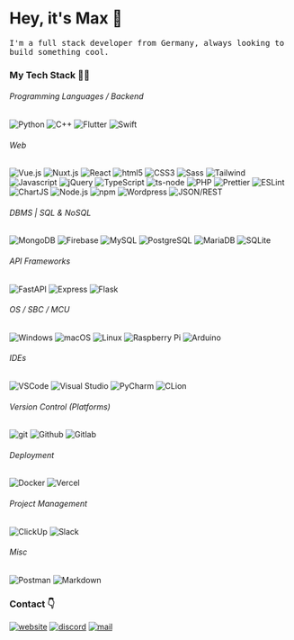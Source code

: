 # Hey, it's Max 👋

<p style="font-family: 'Share Tech Mono', monospace;">
I'm a full stack developer from Germany, always looking to build something cool.
</p>

### My Tech Stack 👨‍💻

###### Programming Languages / Backend

<p>
<img alt="Python" src="https://img.shields.io/badge/-Python-3776AB?style=flat&logo=python&logoColor=white"/>
<img alt="C++" src="https://img.shields.io/badge/-C++-00599C?style=flat&logo=cplusplus&logoColor=white" />
<img alt="Flutter" src="https://img.shields.io/badge/-Flutter-02569B?style=flat&logo=flutter&logoColor=white" />
<img alt="Swift" src="https://img.shields.io/badge/-Swift-F05138?style=flat&logo=swift&logoColor=white" />
</p>
  
###### Web

<p>
<img alt="Vue.js" src="https://img.shields.io/badge/-Vue.js-4fc08d?style=flat&logo=vuedotjs&logoColor=fff" />
<img alt="Nuxt.js" src="https://img.shields.io/badge/-Nuxt.js-222222?style=flat&logo=nuxt.js&logoColor=00DC82" />
<img alt="React" src="https://img.shields.io/badge/-React-222222?style=flat&logo=react&logoColor=61DAFB" />
<img alt="html5" src="https://img.shields.io/badge/-HTML5-E34F26?style=flat&logo=html5&logoColor=white" />
<img alt="CSS3" src="https://img.shields.io/badge/-CSS3-1572B6?style=flat&logo=css3&logoColor=white" />
<img alt="Sass" src="https://img.shields.io/badge/-Sass-CC6699?style=flat&logo=sass&logoColor=white" />
<img alt="Tailwind" src="https://img.shields.io/badge/-Tailwind CSS-06B6D4?style=flat&logo=tailwindcss&logoColor=white" />
<img alt="Javascript" src="https://img.shields.io/badge/-Javascript-F7DF1E?style=flat&logo=javascript&logoColor=white" />
<img alt="jQuery" src="https://img.shields.io/badge/-jQuery-0769AD?style=flat&logo=jquery&logoColor=white" />
<img alt="TypeScript" src="https://img.shields.io/badge/-TypeScript-007ACC?style=flat&logo=typescript&logoColor=white" />
<img alt="ts-node" src="https://img.shields.io/static/v1?style=flat&message=ts-node&color=3178C6&logo=ts-node&logoColor=FFFFFF&label=" />
<img alt="PHP" src="https://img.shields.io/badge/-PHP-777BB4?style=flat&logo=php&logoColor=white" />
<img alt="Prettier" src="https://img.shields.io/badge/-Prettier-F7B93E?style=flat&logo=prettier&logoColor=white" />
<img alt="ESLint" src="https://img.shields.io/badge/-ESLint-4B32C3?style=flat&logo=eslint&logoColor=white" />
<img alt="ChartJS" src="https://img.shields.io/badge/-Chart.js-FF6384?style=flat&logo=chartdotjs&logoColor=white" />
<img alt="Node.js" src="https://img.shields.io/badge/-Node.js-43853d?style=flat&logo=Node.js&logoColor=white" />
<img alt="npm" src="https://img.shields.io/badge/-npm-CB3837?style=flat&logo=npm&logoColor=white" />
<img alt="Wordpress" src="https://img.shields.io/badge/-Wordpress-21759B?style=flat&logo=wordpress&logoColor=white" />
<img alt="JSON/REST" src="https://img.shields.io/badge/-JSON / REST-000000?style=flat&logo=json&logoColor=white" />
</p>

###### DBMS | SQL & NoSQL

<p>
<img alt="MongoDB" src="https://img.shields.io/badge/-MongoDB-13aa52?style=flat&logo=mongodb&logoColor=white" />
<img alt="Firebase" src="https://img.shields.io/badge/-Firebase-FFCA28?style=flat&logo=firebase&logoColor=white" />
<img alt="MySQL" src="https://img.shields.io/badge/-MySQL-3776AB?style=flat&logo=mysql&logoColor=white" />
<img alt="PostgreSQL" src="https://img.shields.io/badge/-PostgreSQL-4169E1?style=flat&logo=postgresql&logoColor=white" />
<img alt="MariaDB" src="https://img.shields.io/badge/-MariaDB-003545?style=flat&logo=mariadb&logoColor=white" />
<img alt="SQLite" src="https://img.shields.io/badge/-SQLite-003B57?style=flat&logo=sqlite&logoColor=white" />
</p>

###### API Frameworks

<p>
<img alt="FastAPI" src="https://img.shields.io/badge/-FastAPI-009688?style=flat&logo=fastapi&logoColor=white" />
<img alt="Express" src="https://img.shields.io/badge/-Express-000000?style=flat&logo=express&logoColor=white" />
<img alt="Flask" src="https://img.shields.io/badge/-Flask (RESTful)-000000?style=flat&logo=flask&logoColor=white" />
</p>

###### OS / SBC / MCU

<p>
<img alt="Windows" src="https://img.shields.io/badge/-Windows-0078D6?style=flat&logo=windows&logoColor=white" />
<img alt="macOS" src="https://img.shields.io/badge/-macOS-000000?style=flat&logo=macos&logoColor=white" />
<img alt="Linux" src="https://img.shields.io/badge/-Linux-222222?style=flat&logo=linux&logoColor=white" />
<img alt="Raspberry Pi" src="https://img.shields.io/badge/-Raspberry Pi-A22846?style=flat&logo=raspberrypi&logoColor=white" />
<img alt="Arduino" src="https://img.shields.io/badge/-Arduino-00979D?style=flat&logo=arduino&logoColor=white" />
</p>

###### IDEs

<p>
<img alt="VSCode" src="https://img.shields.io/badge/-VSCode-007ACC?style=flat&logo=visualstudiocode&logoColor=white" />
<img alt="Visual Studio" src="https://img.shields.io/badge/-Visual Studio-5C2D91?style=flat&logo=visualstudio&logoColor=white" />
<img alt="PyCharm" src="https://img.shields.io/badge/-PyCharm-1bd88a?style=flat&logo=pycharm&logoColor=white" />
<img alt="CLion" src="https://img.shields.io/badge/-CLion-da438c?style=flat&logo=clion&logoColor=white" />
</p>

###### Version Control (Platforms)
<p>
<img alt="git" src="https://img.shields.io/badge/-Git-F05032?style=flat&logo=git&logoColor=white" />
<img alt="Github" src="https://img.shields.io/badge/-Github-222222?style=flat&logo=github&logoColor=white" />
<img alt="Gitlab" src="https://img.shields.io/badge/-Gitlab-FC6D26?style=flat&logo=gitlab&logoColor=white" />
</p>

###### Deployment
<p>
<img alt="Docker" src="https://img.shields.io/badge/-Docker-46a2f1?style=flat&logo=docker&logoColor=white" />
<img alt="Vercel" src="https://img.shields.io/badge/-Vercel-000000?style=flat&logo=vercel&logoColor=white" />
</p>

###### Project Management
<p>
<img alt="ClickUp" src="https://img.shields.io/badge/-ClickUp-7B68EE?style=flat&logo=clickup&logoColor=white" />
<img alt="Slack" src="https://img.shields.io/badge/-Slack-4A154B?style=flat&logo=slack&logoColor=white" />
</p>

###### Misc

<p>
<img alt="Postman" src="https://img.shields.io/badge/-Postman-FF6C37?style=flat&logo=postman&logoColor=white" />
<img alt="Markdown" src="https://img.shields.io/badge/-Markdown-000000?style=flat&logo=markdown&logoColor=white" />
</p>

### Contact 👇

[![website](https://img.shields.io/badge/-Website-222222?style=flat&logo=globe&logoColor=white)](https://maxgiess.com) [![discord](https://img.shields.io/badge/-Discord-5865F2?style=flat&logo=discord&logoColor=white)](https://discordapp.com/users/530543272146501642) [![mail](https://img.shields.io/badge/-Mail-EA4335?style=flat&logo=gmail&logoColor=white)](mailto:hello@maxgiess.com)
